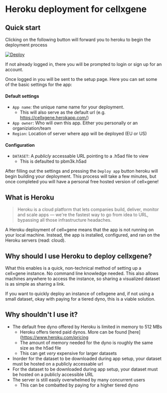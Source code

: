 # Heroku deployment for cellxgene

## Quick start

Clicking on the following button will forward you to heroku to begin the deployment process

<a href="https://heroku.com/deploy?template=https://github.com/chanzuckerberg/cellxgene/tree/heroku">
  <img src="https://www.herokucdn.com/deploy/button.svg" alt="Deploy">
</a>

If not already logged in, there you will be prompted to login or sign up for an account.

Once logged in you will be sent to the setup page. Here you can set some of the basic settings for the app:

#### Default settings

- `App name`: the unique name name for your deployment.
  - This will also serve as the default url (e.g. https://cellxgene.herokapp.com/)
- `App owner`: Who will own this app. Either you personally or an organiziation/team
- `Region`: Location of server where app will be deployed (EU or US)

#### Configuration

- `DATASET`: A _publicly_ accessable URL pointing to a .h5ad file to view
  - This is defaulted to pbm3k.h5ad

After filling out the settings and pressing the `Deploy app` button heroku will begin building your deployment. This process will take a few minutes, but once completed you will have a personal free hosted version of cell×gene!

## What is Heroku

> Heroku is a cloud platform that lets companies build, deliver, monitor and scale apps — we're the fastest way to go from idea to URL, bypassing all those infrastructure headaches.

A Heroku deployment of cell×gene means that the app is not running on your local machine. Instead, the app is installed, configured, and ran on the Heroku servers (read: cloud).

## Why should I use Heroku to deploy cellxgene?

What this enables is a quick, non-technical method of setting up a cell×gene instance. No command line knowledge needed. This also allows machines anywhere to access the instance, so sharing a visualized dataset is as simple as sharing a link.

If you want to quickly deploy an instance of cellxgene and, if not using a small dataset, okay with paying for a tiered dyno, this is a viable solution.

## Why shouldn't I use it?

- The default free dyno offered by Heroku is limited in memory to 512 MBs
  - Heroku offers tiered paid dynos. More can be found [here](https://www.heroku.com/pricing
  - The amount of memory needed for the dyno is roughly the same size as the h5ad file
  - This can get _very_ expensive for larger datasets
- Inorder for the dataset to be downloaded during app setup, your dataset must be hosted on a publicly accessable url
- For the dataset to be downloaded during app setup, your dataset must be hosted on a publicly accessible URL
- The server is still easily overwhelmed by many concurrent users
  - This can be combatted by paying for a higher tiered dyno
